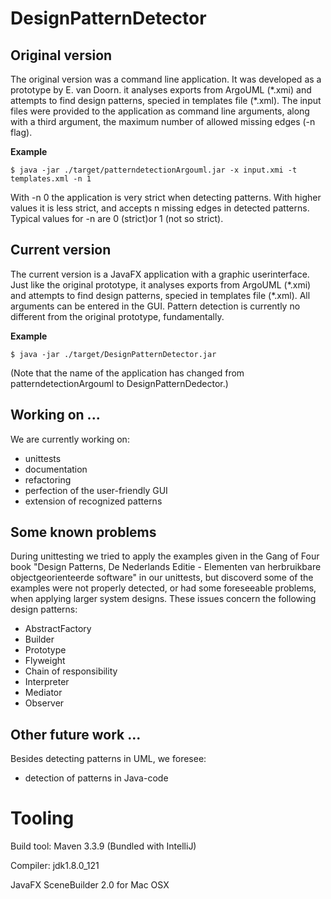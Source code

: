 # DesignPatternDetector

## Original version
The original version was a command line application. It was developed
as a prototype by E. van Doorn. it analyses exports from ArgoUML (\*.xmi) 
and attempts to find design patterns, specied in templates file (\*.xml).
The input files were provided to the application as command line arguments,
along with a third argument, the maximum number of allowed missing edges 
(-n flag).

**Example**

`$ java -jar ./target/patterndetectionArgouml.jar -x input.xmi -t templates.xml -n 1
`

With -n 0 the application is very strict when detecting patterns. With higher values
it is less strict, and accepts n missing edges in detected patterns. Typical values 
for -n are 0 (strict)or 1 (not so strict).

## Current version
The current version is a JavaFX application with a graphic userinterface. 
Just like the original prototype, it analyses exports from ArgoUML (\*.xmi) 
and attempts to find design patterns, specied in templates file (\*.xml).
All arguments can be entered in the GUI. Pattern detection is currently no
different from the original prototype, fundamentally.

**Example**

`$ java -jar ./target/DesignPatternDetector.jar
`

(Note that the name of the application has changed from patterndetectionArgouml to DesignPatternDedector.)

## Working on ...
We are currently working on:
* unittests
* documentation
* refactoring
* perfection of the user-friendly GUI
* extension of recognized patterns

## Some known problems
During unittesting we tried to apply the examples given in the 
Gang of Four book "Design Patterns, De Nederlands Editie - Elementen 
van herbruikbare objectgeorienteerde software" in our unittests, but 
discoverd some of the examples were not properly detected, or had some
foreseeable problems, when applying larger system designs. These issues
concern the following design patterns:
* AbstractFactory
* Builder
* Prototype
* Flyweight
* Chain of responsibility
* Interpreter
* Mediator
* Observer


## Other future work ...
Besides detecting patterns in UML, we foresee:
* detection of patterns in Java-code

# Tooling
Build tool: Maven 3.3.9 (Bundled with IntelliJ)

Compiler: jdk1.8.0_121

JavaFX SceneBuilder 2.0 for Mac OSX
